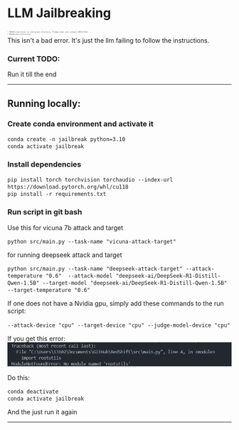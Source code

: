# LLM Jailbreaking

![alt text](image-1.png)
This isn't a bad error. It's just the llm failing to follow the instructions.

### Current TODO:  
Run it till the end



------
## Running locally:
### Create conda environment and activate it

```
conda create -n jailbreak python=3.10  
conda activate jailbreak
```

### Install dependencies
```
pip install torch torchvision torchaudio --index-url https://download.pytorch.org/whl/cu118
pip install -r requirements.txt
```


### Run script in git bash

Use this for vicuna 7b attack and target
```
python src/main.py --task-name "vicuna-attack-target"
```

for running deepseek attack and target
```
python src/main.py --task-name "deepseek-attack-target" --attack-temperature "0.6"  --attack-model "deepseek-ai/DeepSeek-R1-Distill-Qwen-1.5B" --target-model "deepseek-ai/DeepSeek-R1-Distill-Qwen-1.5B" --target-temperature "0.6"
```

If one does not have a Nvidia gpu, simply add these commands to the run script:  

`--attack-device "cpu" --target-device "cpu" --judge-model-device "cpu"`


If you get this error:
![alt text](image.png)

Do this:
```
conda deactivate
conda activate jailbreak
```
And the just run it again  

------------------------


